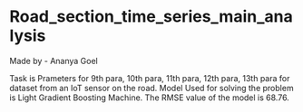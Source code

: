 # Road_section_time_series_main_analysis
Made by - Ananya Goel

Task is Prameters for 9th para, 10th para, 11th para, 12th para, 13th para for dataset from an IoT sensor on the road.
Model Used for solving the problem is Light Gradient Boosting Machine.
The RMSE value of the model is 68.76.
